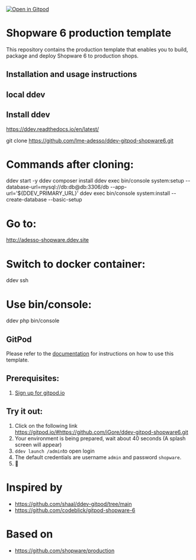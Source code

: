 
[![Open in Gitpod](https://gitpod.io/button/open-in-gitpod.svg)](https://gitpod.io/#https://github.com/iGore/ddev-gitpod-shopware6.git)

# Shopware 6 production template

This repository contains the production template that enables you to build,
package and deploy Shopware 6 to production shops.

## Installation and usage instructions

## local ddev

## Install ddev 
https://ddev.readthedocs.io/en/latest/

git clone https://github.com/lme-adesso/ddev-gitpod-shopware6.git

# Commands after cloning:

ddev start -y
ddev composer install
ddev exec bin/console system:setup --database-url=mysql://db:db@db:3306/db --app-url='${DDEV_PRIMARY_URL}'
ddev exec bin/console system:install --create-database --basic-setup

# Go to:
http://adesso-shopware.ddev.site

# Switch to docker container:

ddev ssh

# Use bin/console:

ddev php bin/console

## GitPod

Please refer to the
[documentation](https://developer.shopware.com/docs/guides/installation/template)
for instructions on how to use this template.


## Prerequisites:
1. [Sign up for gitpod.io](https://gitpod.io/login)

## Try it out:
1. Click on the following link
  https://gitpod.io/#https://github.com/iGore/ddev-gitpod-shopware6.git
1. Your environment is being prepared, wait about 40 seconds (A splash screen will appear)
2. `ddev launch /admin`to open login
3. The default credentials are username `admin` and password `shopware`.
4. :tada:

# Inspired by
* https://github.com/shaal/ddev-gitpod/tree/main
* https://github.com/codeblick/gitpod-shopware-6


# Based on
* https://github.com/shopware/production
